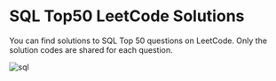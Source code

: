 # SQL Top50 LeetCode Solutions

You can find solutions to SQL Top 50 questions on LeetCode. Only the solution codes are shared for each question.

![sql](https://github.com/oguzuzan/SQL_Top50_LeetCode/assets/158345675/318fb3e7-0de2-4b8e-b1ae-91b8afe9d032)
